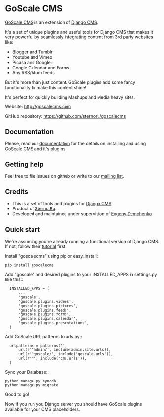 # GoScale CMS

[GoScale CMS](http://goscalecms.com) is an extension of [Django CMS](http://django-cms.org).

It's a set of unique plugins and useful tools for Django CMS that makes it very powerful by seamlessly integrating content from 3rd party websites like:

* Blogger and Tumblr
* Youtube and Vimeo
* Picasa and Google+
* Google Calendar and Forms
* Any RSS/Atom feeds

But it's more than just content. GoScale plugins add some fancy functionality to make this content shine!

It's perfect for quickly building Mashups and Media heavy sites.

Website: http://goscalecms.com

GitHub repository: https://github.com/sternoru/goscalecms

## Documentation

Please, read our [documentation](https://goscalecms.readthedocs.org) for  the details on installing and using GoScale CMS and it's plugins.

## Getting help

Feel free to file issues on github or write to our [mailing list](https://groups.google.com/forum/?fromgroups#!forum/goscale-cms).

## Credits

* This is a set of tools and plugins for [Django CMS](http://django-cms.org)
* Product of [Sterno.Ru](http://sterno.ru/en/).
* Developed and maintained under supervision of [Evgeny Demchenko](https://github.com/littlepea)

## Quick start

We're assuming you're already running a functional version of Django CMS. If not, follow their [tutorial](http://docs.django-cms.org/en/2.2/getting_started/tutorial.html) first:

Install "goscalecms" using pip or easy_install::

    pip install goscalecms

Add "goscale" and desired plugins to your INSTALLED_APPS in settings.py like this::

      INSTALLED_APPS = (
          ...
          'goscale',
          'goscale.plugins.videos',
          'goscale.plugins.pictures',
          'goscale.plugins.feeds',
          'goscale.plugins.forms',
          'goscale.plugins.calendar',
          'goscale.plugins.presentations',
      )


Add GoScale URL patterns to urls.py::

      urlpatterns = patterns('',
          url(r'^admin/', include(admin.site.urls)),
          url(r'^goscale/', include('goscale.urls')),
          url(r'^', include('cms.urls')),
      )

Sync your Database::

    python manage.py syncdb
    python manage.py migrate

Good to go!

Now if you run you Django server you should have GoScale plugins available for your CMS placeholders.